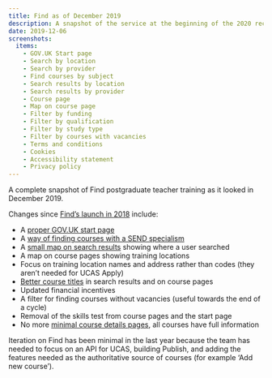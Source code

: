 ```yaml
---
title: Find as of December 2019
description: A snapshot of the service at the beginning of the 2020 recruitment cycle.
date: 2019-12-06
screenshots:
  items:
    - GOV.UK Start page
    - Search by location
    - Search by provider
    - Find courses by subject
    - Search results by location
    - Search results by provider
    - Course page
    - Map on course page
    - Filter by funding
    - Filter by qualification
    - Filter by study type
    - Filter by courses with vacancies
    - Terms and conditions
    - Cookies
    - Accessibility statement
    - Privacy policy
---
```


A complete snapshot of Find postgraduate teacher training as it looked in December 2019.

Changes since [Find’s launch in 2018](/find-teacher-training/live-launch) include:

* A [proper GOV.UK start page](https://www.gov.uk/find-postgraduate-teacher-training-courses)
* A [way of finding courses with a SEND specialism](/find-teacher-training/send-survey)
* A [small map on search results](/find-teacher-training/map-4) showing where a user searched
* A map on course pages showing training locations
* Focus on training location names and address rather than codes (they aren’t needed for UCAS Apply)
* [Better course titles](/find-teacher-training/tweaked-course-titles) in search results and on course pages
* Updated financial incentives
* A filter for finding courses without vacancies (useful towards the end of a cycle)
* Removal of the skills test from course pages and the start page
* No more [minimal course details pages](/find-teacher-training/live-launch#course-not-enriched), all courses have full information

Iteration on Find has been minimal in the last year because the team has needed to focus on an API for UCAS, building Publish, and adding the features needed as the authoritative source of courses (for example ‘Add new course’).

